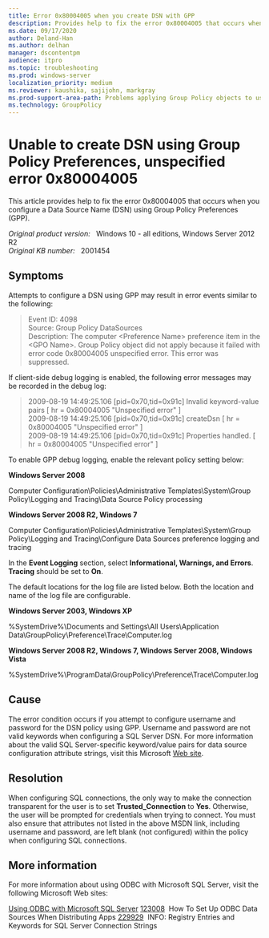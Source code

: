 ```yaml
---
title: Error 0x80004005 when you create DSN with GPP
description: Provides help to fix the error 0x80004005 that occurs when you configure a Data Source Name (DSN) using Group Policy Preferences (GPP).
ms.date: 09/17/2020
author: Deland-Han
ms.author: delhan
manager: dscontentpm
audience: itpro
ms.topic: troubleshooting
ms.prod: windows-server
localization_priority: medium
ms.reviewer: kaushika, sajijohn, markgray
ms.prod-support-area-path: Problems applying Group Policy objects to users or computers
ms.technology: GroupPolicy
---
```

# Unable to create DSN using Group Policy Preferences, unspecified error 0x80004005

This article provides help to fix the error 0x80004005 that occurs when you configure a Data Source Name (DSN) using Group Policy Preferences (GPP).

_Original product version:_ &nbsp; Windows 10 - all editions, Windows Server 2012 R2  
_Original KB number:_ &nbsp; 2001454

## Symptoms

Attempts to configure a DSN using GPP may result in error events similar to the following:

> Event ID: 4098  
Source: Group Policy DataSources  
Description: The computer \<Preference Name> preference item in the \<GPO Name>. Group Policy object did not apply because it failed with error code 0x80004005 unspecified error. This error was suppressed. 

If client-side debug logging is enabled, the following error messages may be recorded in the debug log:

> 2009-08-19 14:49:25.106 [pid=0x70,tid=0x91c] Invalid keyword-value pairs [ hr = 0x80004005 "Unspecified error" ]  
2009-08-19 14:49:25.106 [pid=0x70,tid=0x91c] createDsn [ hr = 0x80004005 "Unspecified error" ]  
2009-08-19 14:49:25.106 [pid=0x70,tid=0x91c] Properties handled. [ hr = 0x80004005 "Unspecified error" ]

To enable GPP debug logging, enable the relevant policy setting below:

**Windows Server 2008**  

Computer Configuration\Policies\Administrative Templates\System\Group Policy\Logging and Tracing\Data Source Policy processing

**Windows Server 2008 R2, Windows 7**  

Computer Configuration\Policies\Administrative Templates\System\Group Policy\Logging and Tracing\Configure Data Sources preference logging and tracing

In the **Event Logging** section, select **Informational, Warnings, and Errors**. **Tracing** should be set to **On**.

The default locations for the log file are listed below. Both the location and name of the log file are configurable.

**Windows Server 2003, Windows XP**  

%SystemDrive%\Documents and Settings\All Users\Application Data\GroupPolicy\Preference\Trace\Computer.log

**Windows Server 2008 R2, Windows 7, Windows Server 2008, Windows Vista**  

%SystemDrive%\ProgramData\GroupPolicy\Preference\Trace\Computer.log 

## Cause

The error condition occurs if you attempt to configure username and password for the DSN policy using GPP. Username and password are not valid keywords when configuring a SQL Server DSN.
For more information about the valid SQL Server-specific keyword/value pairs for data source configuration attribute strings, visit this Microsoft [Web site](https://msdn.microsoft.com/library/aa177860%28SQL.80%29.aspx).

## Resolution

When configuring SQL connections, the only way to make the connection transparent for the user is to set **Trusted_Connection** to **Yes**. Otherwise, the user will be prompted for credentials when trying to connect.
You must also ensure that attributes not listed in the above MSDN link, including username and password, are left blank (not configured) within the policy when configuring SQL connections.

## More information

For more information about using ODBC with Microsoft SQL Server, visit the following Microsoft Web sites:

[Using ODBC with Microsoft SQL Server](/previous-versions/ms811006(v=msdn.10))
[123008](https://support.microsoft.com/kb/123008)  How To Set Up ODBC Data Sources When Distributing Apps
[229929](https://support.microsoft.com/kb/229929)  INFO: Registry Entries and Keywords for SQL Server Connection Strings
